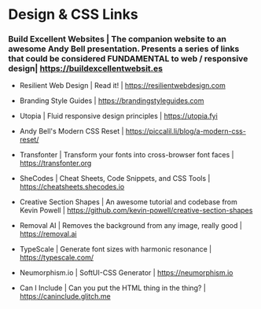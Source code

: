 # Design & CSS Links

### Build Excellent Websites | The companion website to an awesome Andy Bell presentation. Presents a series of links that could be considered FUNDAMENTAL to web / responsive design| https://buildexcellentwebsit.es

- Resilient Web Design | Read it! | https://resilientwebdesign.com

- Branding Style Guides | https://brandingstyleguides.com

- Utopia | Fluid responsive design principles | https://utopia.fyi

- Andy Bell's Modern CSS Reset | https://piccalil.li/blog/a-modern-css-reset/

- Transfonter | Transform your fonts into cross-browser font faces | https://transfonter.org

- SheCodes | Cheat Sheets, Code Snippets, and CSS Tools | https://cheatsheets.shecodes.io

- Creative Section Shapes | An awesome tutorial and codebase from Kevin Powell | https://github.com/kevin-powell/creative-section-shapes

- Removal AI | Removes the background from any image, really good | https://removal.ai

- TypeScale | Generate font sizes with harmonic resonance | https://typescale.com/

- Neumorphism.io | SoftUI-CSS Generator | https://neumorphism.io

- Can I Include | Can you put the HTML thing in the thing? | https://caninclude.glitch.me

